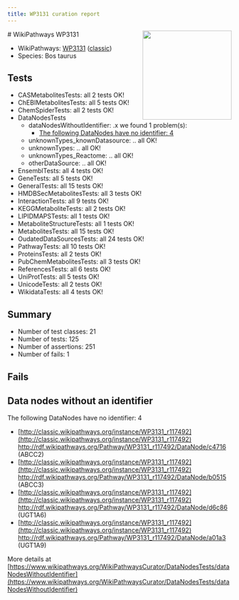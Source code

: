 ```yaml
---
title: WP3131 curation report
---
```


<img style="float: right; width: 200px" src="https://upload.wikimedia.org/wikipedia/commons/thumb/8/83/Wplogo_with_text_500.png/640px-Wplogo_with_text_500.png" />
# WikiPathways WP3131

* WikiPathways: [WP3131](https://wikipathways.org/pathways/WP3131) ([classic](https://classic.wikipathways.org/instance/WP3131))
* Species: Bos taurus
## Tests
* CASMetabolitesTests: all 2 tests OK!
* ChEBIMetabolitesTests: all 5 tests OK!
* ChemSpiderTests: all 2 tests OK!
* DataNodesTests
    * dataNodesWithoutIdentifier: .x we found 1 problem(s):
        * [The following DataNodes have no identifier: 4](#d2d32fa3)
    * unknownTypes_knownDatasource: .. all OK!
    * unknownTypes: .. all OK!
    * unknownTypes_Reactome: .. all OK!
    * otherDataSource: .. all OK!
* EnsemblTests: all 4 tests OK!
* GeneTests: all 5 tests OK!
* GeneralTests: all 15 tests OK!
* HMDBSecMetabolitesTests: all 3 tests OK!
* InteractionTests: all 9 tests OK!
* KEGGMetaboliteTests: all 2 tests OK!
* LIPIDMAPSTests: all 1 tests OK!
* MetaboliteStructureTests: all 1 tests OK!
* MetabolitesTests: all 15 tests OK!
* OudatedDataSourcesTests: all 24 tests OK!
* PathwayTests: all 10 tests OK!
* ProteinsTests: all 2 tests OK!
* PubChemMetabolitesTests: all 3 tests OK!
* ReferencesTests: all 6 tests OK!
* UniProtTests: all 5 tests OK!
* UnicodeTests: all 2 tests OK!
* WikidataTests: all 4 tests OK!


## Summary

* Number of test classes: 21
* Number of tests: 125
* Number of assertions: 251
* Number of fails: 1

## Fails

<a name="d2d32fa3" />

## Data nodes without an identifier

The following DataNodes have no identifier: 4

* [http://classic.wikipathways.org/instance/WP3131_r117492](http://classic.wikipathways.org/instance/WP3131_r117492) http://rdf.wikipathways.org/Pathway/WP3131_r117492/DataNode/c4716 (ABCC2)
* [http://classic.wikipathways.org/instance/WP3131_r117492](http://classic.wikipathways.org/instance/WP3131_r117492) http://rdf.wikipathways.org/Pathway/WP3131_r117492/DataNode/b0515 (ABCC3)
* [http://classic.wikipathways.org/instance/WP3131_r117492](http://classic.wikipathways.org/instance/WP3131_r117492) http://rdf.wikipathways.org/Pathway/WP3131_r117492/DataNode/d6c86 (UGT1A6)
* [http://classic.wikipathways.org/instance/WP3131_r117492](http://classic.wikipathways.org/instance/WP3131_r117492) http://rdf.wikipathways.org/Pathway/WP3131_r117492/DataNode/a01a3 (UGT1A9)


More details at [https://www.wikipathways.org/WikiPathwaysCurator/DataNodesTests/dataNodesWithoutIdentifier](https://www.wikipathways.org/WikiPathwaysCurator/DataNodesTests/dataNodesWithoutIdentifier)


